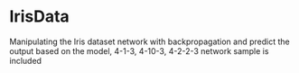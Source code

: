 # IrisData
Manipulating the Iris dataset network with backpropagation and predict the output based on the model, 4-1-3, 4-10-3, 4-2-2-3 network sample is included
